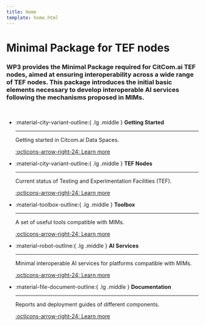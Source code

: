 ```yaml
---
title: Home
template: home.html
---
```

# Minimal Package for TEF nodes
### WP3 provides the Minimal Package required for CitCom.ai TEF nodes, aimed at ensuring interoperability across a wide range of TEF nodes. This package introduces the initial basic elements necessary to develop interoperable AI services following the mechanisms proposed in MIMs.
<br>

<div class="grid cards" markdown>

-   :material-city-variant-outline:{ .lg .middle } __Getting Started__

    ---

    Getting started in Citcom.ai Data Spaces.

    [:octicons-arrow-right-24: Learn more](./getting_started/index.md)

-   :material-city-variant-outline:{ .lg .middle } __TEF Nodes__

    ---

    Current status of Testing and Experimentation Facilities (TEF).

    [:octicons-arrow-right-24: Learn more](./tef/index.md)

-   :material-toolbox-outline:{ .lg .middle } __Toolbox__

    ---

    A set of useful tools compatible with MIMs.

    [:octicons-arrow-right-24: Learn more](./toolbox/index.md)

-   :material-robot-outline:{ .lg .middle } __AI Services__

    ---

    Minimal interoperable AI services for platforms compatible with MIMs.

    [:octicons-arrow-right-24: Learn more](./services/index.md)

-   :material-file-document-outline:{ .lg .middle } __Documentation__

    ---

    Reports and deployment guides of different components.

    [:octicons-arrow-right-24: Learn more](./documentation/index.md)

</div>
